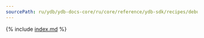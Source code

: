 ```yaml
---
sourcePath: ru/ydb/ydb-docs-core/ru/core/reference/ydb-sdk/recipes/debug/logs.md
---
```


{% include [index.md](_includes/logs.md) %}
